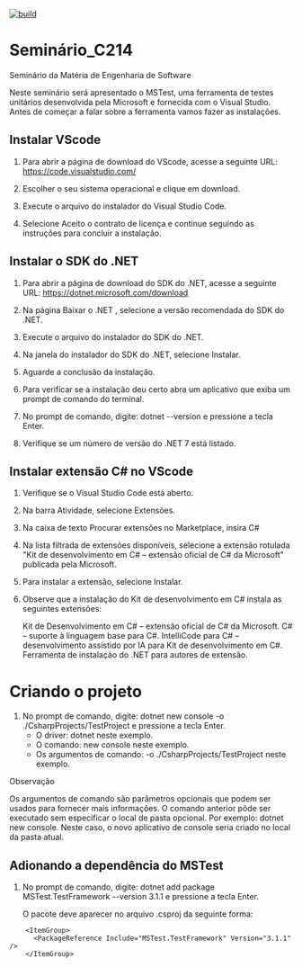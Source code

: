 [![build](https://github.com/DouglasSouza05/Seminario_C214/actions/workflows/workflow.yml/badge.svg)](https://github.com/DouglasSouza05/Seminario_C214/actions/workflows/workflow.yml)

# Seminário_C214

Seminário da Matéria de Engenharia de Software

Neste seminário será apresentado o MSTest, uma ferramenta de testes unitários desenvolvida pela Microsoft e fornecida com o Visual Studio. Antes de começar a falar sobre a ferramenta vamos fazer as instalações.

## Instalar VScode

1. Para abrir a página de download do VScode, acesse a seguinte URL:
   https://code.visualstudio.com/

2. Escolher o seu sistema operacional e clique em download.

3. Execute o arquivo do instalador do Visual Studio Code.

4. Selecione Aceito o contrato de licença e continue seguindo as instruções para concluir a instalação.

## Instalar o SDK do .NET

1. Para abrir a página de download do SDK do .NET, acesse a seguinte URL:
   https://dotnet.microsoft.com/download

2. Na página Baixar o .NET , selecione a versão recomendada do SDK do .NET.

3. Execute o arquivo do instalador do SDK do .NET.

4. Na janela do instalador do SDK do .NET, selecione Instalar.

5. Aguarde a conclusão da instalação.

6. Para verificar se a instalação deu certo abra um aplicativo que exiba um prompt de comando do terminal.

7. No prompt de comando, digite: dotnet --version e pressione a tecla Enter.

8. Verifique se um número de versão do .NET 7 está listado.

## Instalar extensão C# no VScode

1. Verifique se o Visual Studio Code está aberto.

2. Na barra Atividade, selecione Extensões.

3. Na caixa de texto Procurar extensões no Marketplace, insira C#

4. Na lista filtrada de extensões disponíveis, selecione a extensão rotulada "Kit de desenvolvimento em C# – extensão oficial de C# da Microsoft" publicada pela Microsoft.

5. Para instalar a extensão, selecione Instalar.

6. Observe que a instalação do Kit de desenvolvimento em C# instala as seguintes extensões:

   Kit de Desenvolvimento em C# – extensão oficial de C# da Microsoft.
   C# – suporte à linguagem base para C#.
   IntelliCode para C# – desenvolvimento assistido por IA para Kit de desenvolvimento em C#.
   Ferramenta de instalação do .NET para autores de extensão.

# Criando o projeto

1. No prompt de comando, digite: dotnet new console -o ./CsharpProjects/TestProject e pressione a tecla Enter.
   - O driver: dotnet neste exemplo.
   - O comando: new console neste exemplo.
   - Os argumentos de comando: -o ./CsharpProjects/TestProject neste exemplo.

Observação

Os argumentos de comando são parâmetros opcionais que podem ser usados para fornecer mais informações. O comando anterior pôde ser executado sem especificar o local de pasta opcional. Por exemplo: dotnet new console. Neste caso, o novo aplicativo de console seria criado no local da pasta atual.

## Adionando a dependência do MSTest

1. No prompt de comando, digite: dotnet add package MSTest.TestFramework --version 3.1.1 e pressione a tecla Enter.

   O pacote deve aparecer no arquivo .csproj da seguinte forma:

```
    <ItemGroup>
      <PackageReference Include="MSTest.TestFramework" Version="3.1.1" />
    </ItemGroup>
```
